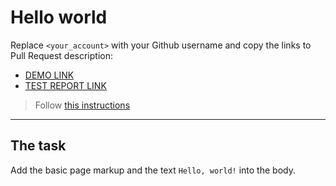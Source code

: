 # Hello world
Replace `<your_account>` with your Github username and copy the links to Pull Request description:
- [DEMO LINK](https://ctacrh.github.io/layout_hello-world/)
- [TEST REPORT LINK](https://ctacrh.github.io/layout_hello-world/report/html_report/)

> Follow [this instructions](https://mate-academy.github.io/layout_task-guideline/#how-to-solve-the-layout-tasks-on-github)
___

## The task 
Add the basic page markup and the text `Hello, world!` into the body.
